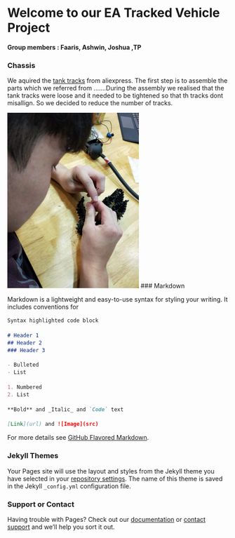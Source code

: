 # Welcome to our EA Tracked Vehicle Project 
<body>
  <b> Group members : Faaris, Ashwin, Joshua ,TP </b>
</body>

### Chassis

We aquired the [tank tracks](https://www.aliexpress.com/item/32894272875.html?spm=a2g0o.productlist.0.0.d3cb19bd9sfepC&algo_pvid=d9c07dbd-8843-46c1-b17d-9126fe397c92&algo_expid=d9c07dbd-8843-46c1-b17d-9126fe397c92-7&btsid=cbdd70e1-9060-4310-8902-0427e99a4df9&ws_ab_test=searchweb0_0,searchweb201602_3,searchweb201603_55) from aliexpress. The first step is to assemble the parts which we referred from .......During the assembly we realised that the tank tracks were loose and it needed to be tightened so that th tracks dont misallign. So we decided to reduce the number of tracks.

<img src="joshuachangingtanktracks.jpg" width="300">
### Markdown

Markdown is a lightweight and easy-to-use syntax for styling your writing. It includes conventions for

```markdown
Syntax highlighted code block

# Header 1
## Header 2
### Header 3

- Bulleted
- List

1. Numbered
2. List

**Bold** and _Italic_ and `Code` text

[Link](url) and ![Image](src)
```

For more details see [GitHub Flavored Markdown](https://guides.github.com/features/mastering-markdown/).

### Jekyll Themes

Your Pages site will use the layout and styles from the Jekyll theme you have selected in your [repository settings](https://github.com/QaysFaaris23/EA/settings). The name of this theme is saved in the Jekyll `_config.yml` configuration file.

### Support or Contact

Having trouble with Pages? Check out our [documentation](https://help.github.com/categories/github-pages-basics/) or [contact support](https://github.com/contact) and we’ll help you sort it out.
